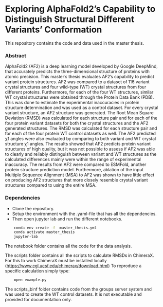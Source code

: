 # Exploring AlphaFold2’s Capability to Distinguish Structural Different Variants’ Conformation
This repository contains the code and data used in the master thesis.

### Abstract
AlphaFold2 (AF2) is a deep learning model developed by Google DeepMind, that accurately predicts the three-dimensional structure of proteins with atomic precision. This master’s thesis evaluates AF2’s capability to predict variant protein structures. AF2 was compared to a dataset of 116 variant crystal structures and four wild-type (WT) crystal structures from four different proteins. Furthermore, for each of the four WT structures, similar WT crystal structures were obtained through the Protein Data Bank (PDB). This was done to estimate the experimental inaccuracies in protein structure determination and was used as a control dataset. For every crystal variant structure, an AF2 structure was generated. The Root Mean Square Deviation (RMSD) was calculated for each structure pair and for each of the four protein variant datasets for both the crystal structures and the AF2 generated structures. The RMSD was calculated for each structure pair and for each of the four protein WT control datasets as well. The AF2 predicted χ1 angles were also evaluated by comparing to both variant and WT crystal structure χ1 angles. The results showed that AF2 predicts protein variant structures of high quality, but it was not possible to assess if AF2 was able to clearly and reliably distinguish between variant and WT structures as the calculated differences mainly were within the range of experimental inaccuracy. The results from AF2 were compared to ESMFold, another protein structure prediction model. Furthermore, ablation of the input Multiple Sequence Alignment (MSA) to AF2 was shown to have little effect on producing AF2 structures that more closely resemble crystal variant structures compared to using the entire MSA.
### Dependencies
- Clone the repository.
- Setup the environment with the .yaml-file that has all the dependencies.
- Then open jupyter lab and run the different notebooks.

```bash
    conda env create -f  master_thesis.yml
    conda activate master_thesis
    jupyter-lab
```

The notebook folder contains all the code for the data analysis.

The scripts folder contains all the scripts to calculate RMSDs in ChimeraX. For this to work ChimeraX must be installed locally (https://www.cgl.ucsf.edu/chimerax/download.html)
To reproduce a specific calculation simply type:
```bash
    open example.py
```

The scripts_binf folder contains code from the groups server system and was used to create the WT control datasets. It is not executable and provided for documentation only.
